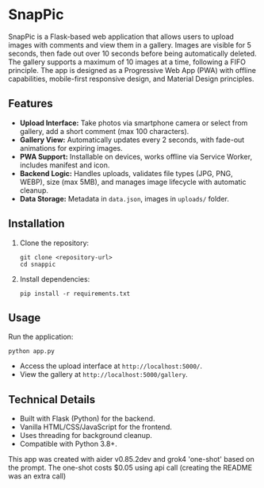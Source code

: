 # SnapPic

SnapPic is a Flask-based web application that allows users to upload images with comments and view them in a gallery. Images are visible for 5 seconds, then fade out over 10 seconds before being automatically deleted. The gallery supports a maximum of 10 images at a time, following a FIFO principle. The app is designed as a Progressive Web App (PWA) with offline capabilities, mobile-first responsive design, and Material Design principles.

## Features

- **Upload Interface:** Take photos via smartphone camera or select from gallery, add a short comment (max 100 characters).
- **Gallery View:** Automatically updates every 2 seconds, with fade-out animations for expiring images.
- **PWA Support:** Installable on devices, works offline via Service Worker, includes manifest and icon.
- **Backend Logic:** Handles uploads, validates file types (JPG, PNG, WEBP), size (max 5MB), and manages image lifecycle with automatic cleanup.
- **Data Storage:** Metadata in `data.json`, images in `uploads/` folder.

## Installation

1. Clone the repository:
   ```
   git clone <repository-url>
   cd snappic
   ```

2. Install dependencies:
   ```
   pip install -r requirements.txt
   ```

## Usage

Run the application:
```
python app.py
```

- Access the upload interface at `http://localhost:5000/`.
- View the gallery at `http://localhost:5000/gallery`.

## Technical Details

- Built with Flask (Python) for the backend.
- Vanilla HTML/CSS/JavaScript for the frontend.
- Uses threading for background cleanup.
- Compatible with Python 3.8+.

This app was created with aider v0.85.2dev and grok4 'one-shot' based on the prompt. The one-shot costs $0.05 using api call (creating the README was an extra call)
